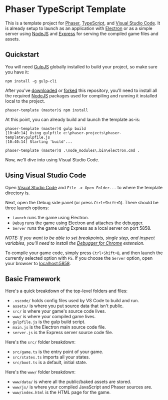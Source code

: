 # Phaser TypeScript Template

This is a template project for [Phaser](http://phaser.io/), [TypeScript](http://www.typescriptlang.org/), and [Visual Studio Code](http://code.visualstudio.com). It is already setup to launch as an application with [Electron](http://electron.atom.io/) or as a simple server using [NodeJS](https://nodejs.org) and [Express](http://expressjs.com/) for serving the compiled game files and assets.

## Quickstart

You will need [GulpJS](http://gulpjs.com/) globally installed to build your project, so make sure you have it:

```
npm install -g gulp-cli
```

After you've [downloaded](https://github.com/massung/phaser-template/archive/master.zip) or [forked](https://github.com/massung/phaser-template) this repository, you'll need to install all the required [NodeJS](https://nodejs.org) packages used for compiling and running it installed local to the project.

```
phaser-template (master)$ npm install
```

At this point, you can already build and launch the template as-is:

```
phaser-template (master)$ gulp build
[10:40:14] Using gulpfile e:\phaser-projects\phaser-template\gulpfile.js
[10:40:14] Starting 'build'...

phaser-template (master)$ .\node_modules\.bin\electron.cmd .
```

Now, we'll dive into using Visual Studio Code.

## Using Visual Studio Code

Open [Visual Studio Code](http://code.visualstudio.com) and `File -> Open Folder...` to where the template directory is. 

Next, open the Debug side panel (or press `Ctrl+Shift+D`). There should be three launch options:

* `Launch` runs the game using Electron.
* `Debug` runs the game using Electron and attaches the debugger.
* `Server` runs the game using Express as a local server on port 5858.

*NOTE: If you want to be able to set breakpoints, single step, and inspect variables, you'll need to install the [Debugger for Chrome](https://marketplace.visualstudio.com/items?itemName=msjsdiag.debugger-for-chrome) extension.*

To compile your game code, simply press `Ctrl+Shift+B`, and then launch the currently selected option with `F5`. If you choose the `Server` option, open your browser to [localhost:5858](http://localhost:5858/).

## Basic Framework

Here's a quick breakdown of the top-level folders and files:

* `.vscode/` holds config files used by VS Code to build and run.
* `assets/` is where you put source data that isn't public.
* `src/` is where your game's source code lives.
* `www/` is where your compiled game lives.
* `gulpfile.js` is the gulp build script.
* `main.js` is the Electron main source code file.
* `server.js` is the Express server source code file.

Here's the `src/` folder breakdown:

* `src/game.ts` is the entry point of your game.
* `src/states.ts` imports all your states.
* `src/boot.ts` is a default, initial state.

Here's the `www/` folder breakdown:

* `www/data/` is where all the public/baked assets are stored.
* `www/js/` is where your compiled JavaScript and Phaser sources are.
* `www/index.html` is the HTML page for the game.
